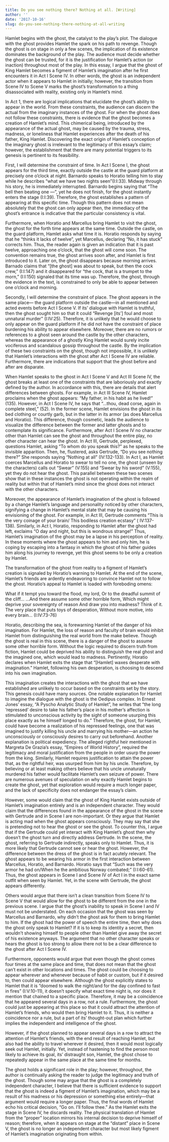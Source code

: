```yaml
---
title: Do you see nothing there? Nothing at all. [Writing]
author: ''
date: '2017-10-16'
slug: do-you-see-nothing-there-nothing-at-all-writing
---
```



Hamlet begins with the ghost, the catalyst to the play’s plot. The dialogue with the ghost provides Hamlet the spark on his path to revenge. Though the ghost is on stage in only a few scenes, the implication of its existence dominates the background of the play. The audience must decide whether the ghost can be trusted, for it is the justification for Hamlet’s action (or inaction) throughout most of the play. In this essay, I argue that the ghost of King Hamlet becomes a figment of Hamlet’s imagination after he first encounters it in Act I Scene IV. In other words, the ghost is an independent actor when it appears to Hamlet in initially; however, the transition from Scene IV to Scene V marks the ghost’s transformation to a thing disassociated with reality, existing only in Hamlet’s mind.


In Act 1, there are logical implications that elucidate the ghost’s ability to appear in the world.  From these constraints, the audience can discern the actual from the imaginary instances of the ghost. For when the ghost does not follow these constraints, there is evidence that the ghost becomes a creation of Hamlet’s mind. This chimerical being, introduced by the appearance of the actual ghost, may be caused by the trauma, stress, madness, or loneliness that Hamlet experiences after the death of his father, King Hamlet. Discovering the exact origin of Hamlet’s conception of the imaginary ghost is irrelevant to the legitimacy of this essay’s claim; however, the establishment that there are many potential triggers to its genesis is pertinent to its feasibility.


First, I will determine the constraint of time. In Act I Scene I, the ghost appears for the third time, exactly outside the castle at the guard platform at precisely one o’clock at night. Barnardo speaks to Horatio telling him to stay while he describes “what we have two nights seen”(I:I:33). Midway through his story, he is immediately interrupted. Barnardo begins saying that “The bell then beating one ―”, yet he does not finish, for the ghost instantly enters the stage (I:I:39). Therefore, the ghost establishes a pattern of appearing at this specific time. Though this pattern does not mean absolutely that the ghost can only appear then, the immediacy of the ghost’s entrance is indicative that the particular consistency is vital.


Furthermore, when Horatio and Marcellus bring Hamlet to visit the ghost, the ghost for the forth time appears at the same time. Outside the castle, on the guard platform, Hamlet asks what time it is. Horatio responds by saying that he “thinks it lacks of twelve”, yet Marcellus, declaring “No, it has stuck” corrects him. Thus, the reader again is given an indication that it is past twelve, approaching one o’clock, that the ghost will come soon. The convention remains true, the ghost arrives soon after, and Hamlet is first introduced to it. Later on, the ghost disappears because morning arrives. Barnado claims that “[the ghost] was about to speak, but then the cock crew,” (I:I:147) and it disappeared for “the cock, that is a trumpet to the morn,” (I:I:150) signaled that its time was up. Therefore, the ghost, through the evidence in the text, is constrained to only be able to appear between one o’clock and morning. 

Secondly, I will determine the constraint of place. The ghost appears in the same place— the guard platform outside the castle—in all mentioned and acted events before Act I Scene V. If its’ dialogue with Hamlet is truthful, then the ghost sought him so that it could “Revenge [its’] foul and most unnatural murder” (I:IV:25). Therefore, it is unlikely that he would choose to only appear on the guard platform if he did not have the constraint of place burdening his ability to appear elsewhere. Moreover, there are no rumors or references to a ghost seen around the castle by the other characters, whereas the appearance of a ghostly King Hamlet would surely incite vociferous and scandalous gossip throughout the castle. By the implication of these two constraints on the ghost, though not impossible, it is unlikely that Hamlet’s interactions with the ghost after Act I Scene IV are reliable. Furthermore, there are indications that support that the ghost before and after are disparate. 


When Hamlet speaks to the ghost in Act I Scene V and Act III Scene IV, the ghost breaks at least one of the constraints that are laboriously and exactly defined by the author. In accordance with this, there are details that alert differences between ghosts. For example, in Act III Scene IV, Hamlet proclaims when the ghost appears: “My father, in his habit as he lived!” (135). However, in Act I Scene IV, he says that “…thou, dead corse, again in complete steel,” (52). In the former scene, Hamlet envisions the ghost in its bed clothing or courtly garb, but in the latter in its armor (as does Marcellus and Horatio). This difference, though cosmetic, leads the audience to visualize the difference between the former and latter ghosts and to contemplate its significance. 
Furthermore, after Act I Scene IV no character other than Hamlet can see the ghost and throughout the entire play, no other character can hear the ghost. In Act III, Gertrude, perplexed, questions Hamlet, asking “To whom do you speak this?” as he speaks to the invisible apparition. Then, he, flustered, asks Gertrude, “Do you see nothing there?” She responds saying “Nothing at all” (IV:132-133). In Act I, as Hamlet coerces Marcellus and Horatio to swear to tell no one, the ghost (unseen by the characters) calls out “Swear” (V:155) and “Swear by his sword” (V:155), yet they do not hear the ghost. This parallel between these two scenes show that in these instances the ghost is not operating within the realm of reality but within that of Hamlet’s mind since the ghost does not interact with the other characters.


Moreover, the appearance of Hamlet’s imagination of the ghost is followed by a change Hamlet’s language and personality noticed by other characters, signifying a change in Hamlet’s mental state that may be causing his envisioning of the ghost. For example, in Act III, Gertrude comments “This is the very coinage of your brain/ This bodiless creation ecstasy” ( IV:137-138). Similarly, in Act I, Horatio, responding to Hamlet after the ghost had left, exclaims “O day and night, but this is wondrous strange!”  Thus, Hamlet’s imagination of the ghost may be a lapse in his perception of reality. In these moments where the ghost appears to him and only him, he is coping by escaping into a fantasy in which the ghost of his father guides him along his journey to revenge, yet this ghost seems to be only a creation by Hamlet. 


The transformation of the ghost from reality to a figment of Hamlet’s creation is signaled by Horatio’s warning to Hamlet. At the end of the scene, Hamlet’s friends are ardently endeavoring to convince Hamlet not to follow the ghost. Horatio’s appeal to Hamlet is loaded with foreboding omens: 


What if it tempt you toward the flood, my lord,
Or to the dreadful summit of the cliff…
…And there assume some other horrible form,
Which might deprive your sovereignty of reason
And draw you into madness? Think of it. 
The very place that puts toys of desperation, 
Without more motive, into every brain… (I:IV:73-76)

Horatio, describing the sea, is forewarning Hamlet of the danger of his imagination. For Hamlet, the loss of reason and faculty of brain would inhibit Hamlet from distinguishing the real world from the make believe. Though the ghost is real in this scene, there is a danger of the ghost to assume some other horrible form. Without the logic required to discern truth from fiction, Hamlet could be deprived his ability to distinguish the real ghost and the imagined one, which would lead to madness. Pertinently, Horatio declares when Hamlet exits the stage that “[Hamlet] waxes desperate with imagination.” Hamlet, following his own desperation, is choosing to descend into his own imagination. 


This imagination creates the interactions with the ghost that we have established are unlikely to occur based on the constraints set by the story. This genesis could have many sources. One notable explanation for Hamlet to imagine the dialogue with the ghost is the Oedipus complex. In Ernest Jones’ essay, “A Pyscho Analytic Study of Hamlet”, he writes that “the long ‘repressed’ desire to take his father’s place in his mother’s affection is stimulated to unconscious activity by the sight of someone usurping this place exactly as he himself longed to do.” Therefore, the ghost, for Hamlet, could have become a realization of his repressed feelings, one that was imagined to justify killing his uncle and marrying his mother―an action he unconsciously or consciously desires to carry out beforehand. Another explanation is political expediency. The alleged rightful heir mentioned in Margreta De Grazia’s essay, “Empires of World History”, required the legitimacy and moral justification from the people in order usurp the power from the king. Similarly, Hamlet requires justification to attain the power that, as the rightful heir, was usurped from him by his uncle. Therefore, by believing or at least making others believe that his uncle unnaturally murdered his father would facilitate Hamlet’s own seizure of power. There are numerous avenues of speculation on why exactly Hamlet begins to create the ghost, yet that exploration would require a much longer paper, and the lack of specificity does not endanger the essay’s claim.


However, some would claim that the ghost of King Hamlet exists outside of Hamlet’s imagination entirely and is an independent character.  They would claim that the differences found in the appearance of the ghost in the scene with Gertrude and in Scene I are non-important. Or they argue that Hamlet is acting mad when the ghost appears consciously. They may say that she is pretending not to hear the ghost or see the ghost. To counter this, I argue that if the Gertrude could yet interact with King Hamlet’s ghost then why doesn’t the ghost turn and directly address Gertrude. In the scene, the ghost, referring to Gertrude indirectly, speaks only to Hamlet. Thus, it is more likely that Gertrude cannot see or hear the ghost. However, the difference between the dress of the ghost is in fact acutely relevant. The ghost appears to be wearing his armor in the first interaction between Marcellus, Horatio, and Barnardo. Horatio says that “Such was the very armor he had on/When he the ambitious Norway combated;” (I:I:60-61). Thus, the ghost appears in Scene I and Scene IV of Act I in the exact same outfit when seen by Hamlet. Yet, in the scene with Gertrude, the ghost appears differently. 


Others would argue that there isn’t a clean transition from Scene IV to Scene V that would allow for the ghost to be different from the one in the previous scene. I argue that the ghost’s inability to speak in Scene I and IV must not be understated. On each occasion that the ghost was seen by Marcellus and Barnardo, why didn’t the ghost ask for them to bring Hamlet to him. If the ghost had the power of speech the entire time, then why does the ghost only speak to Hamlet? If it is to keep its identity a secret, then wouldn’t showing himself to people other than Hamlet give away the secret of his existence anyways. The argument that no other character speaks or hears the ghost is too strong to allow there not to be a clear difference to the ghost after Act I Scene IV. 


Furthermore, opponents would argue that even though the ghost comes four times at the same place and time, that does not mean that the ghost can’t exist in other locations and times. The ghost could be choosing to appear wherever and whenever because of habit or custom, but if it desired to, then could appear elsewhere. Although the ghost explicitly states to Hamlet that it is “doomed to walk the night/and for the day confined to fast in fires” (I:V:10-11), it doesn’t specify what exact time night is, nor does it mention that chained to a specific place. Therefore, it may be a coincidence that he appeared several days in a row, not a rule. Furthermore, the ghost could just be appearing at this place so that it could attract the attention of Hamlet’s friends, who would then bring Hamlet to it. Thus, it is neither a coincidence nor a rule, but a part of its’ thought-out plan which further implies the independent and intelligence of the ghost. 


However, if the ghost planned to appear several days in a row to attract the attention of Hamlet’s friends, with the end result of reaching Hamlet, but also had the ability to travel wherever it desired, then it would most logically seek out Hamlet, initially. Yet, instead of hastening to find the person most likely to achieve its goal, its’ distraught son, Hamlet, the ghost chose to repeatedly appear in the same place at the same time for months. 


The ghost holds a significant role in the play; however, throughout, the author is continually asking the reader to judge the legitimacy and truth of the ghost. Though some may argue that the ghost is a completely independent character, I believe that there is sufficient evidence to support that the ghost is indeed a figment of Hamlet’s imagination, which may be a result of his madness or his depression or something else entirely―that argument would require a longer paper. Thus, the final words of Hamlet echo his critical decision, “Go on. I’ll follow thee.” As the Hamlet exits the stage in Scene IV, he discards reality. The physical translation of Hamlet from the “proper” location mirrors his internal decision to deprive himself of reason; therefore, when it appears on stage at the “distant” place in Scene V, the ghost is no longer an independent character but most likely figment of Hamlet’s imagination originating from within. 


